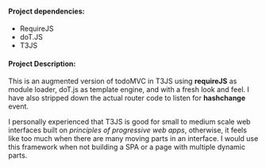 #### Project dependencies:

- RequireJS
- doT.JS
- T3JS

#### Project Description:

This is an augmented version of todoMVC in T3JS using **requireJS** as module loader, doT.js as template engine, and with a fresh look and feel. I have also stripped down the actual router code to listen for **hashchange** event.

I personally experienced that T3JS is good for small to medium scale web interfaces built on *principles of progressive web apps*, otherwise, it feels like too much when there are many moving parts in an interface. I would use this framework when not building a SPA or a page with multiple dynamic parts.
